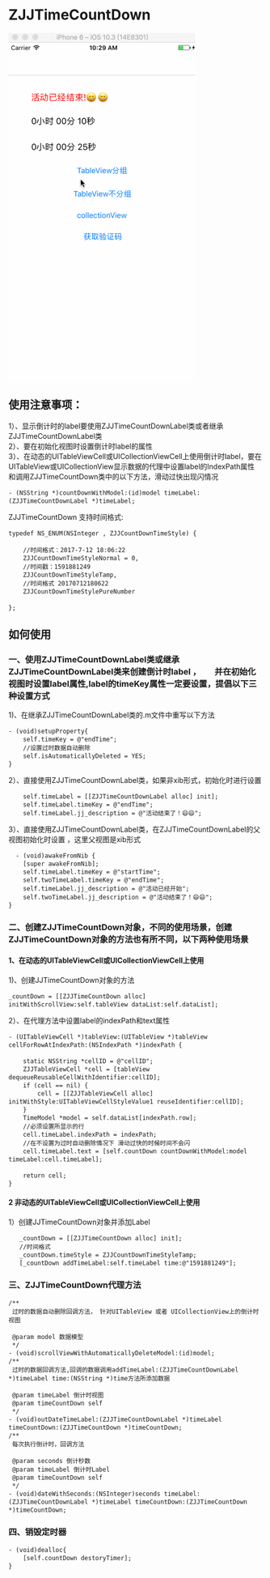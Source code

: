 # ZJJTimeCountDown    
![image](https://github.com/04zhujunjie/ZJJTimeCountDown/blob/master/Screenshot/ZJJCountDown.gif)

## 使用注意事项：      
1）、显示倒计时的label要使用ZJJTimeCountDownLabel类或者继承ZJJTimeCountDownLabel类       
2）、要在初始化视图时设置倒计时label的属性        
3）、在动态的UITableViewCell或UICollectionViewCell上使用倒计时label，要在UITableView或UICollectionView显示数据的代理中设置label的IndexPath属性
和调用ZJJTimeCountDown类中的以下方法，滑动过快出现闪情况        
```
- (NSString *)countDownWithModel:(id)model timeLabel:(ZJJTimeCountDownLabel *)timeLabel;

```


ZJJTimeCountDown 支持时间格式:
```
typedef NS_ENUM(NSInteger , ZJJCountDownTimeStyle) {

    //时间格式：2017-7-12 18:06:22
    ZJJCountDownTimeStyleNormal = 0,
    //时间戳：1591881249
    ZJJCountDownTimeStyleTamp,
    //时间格式 20170712180622
    ZJJCountDownTimeStylePureNumber
    
};
```

## 如何使用   

### 一、使用ZJJTimeCountDownLabel类或继承ZJJTimeCountDownLabel类来创建倒计时label ，        并在初始化视图时设置label属性,label的timeKey属性一定要设置，提倡以下三种设置方式

1)、在继承ZJJTimeCountDownLabel类的.m文件中重写以下方法        

```
- (void)setupProperty{
    self.timeKey = @"endTime";
    //设置过时数据自动删除
    self.isAutomaticallyDeleted = YES;
}
```

2）、直接使用ZJJTimeCountDownLabel类，如果非xib形式，初始化时进行设置     

```
    self.timeLabel = [[ZJJTimeCountDownLabel alloc] init];
    self.timeLabel.timeKey = @"endTime";
    self.timeLabel.jj_description = @"活动结束了！😄😄";
```

3）、直接使用ZJJTimeCountDownLabel类，在ZJJTimeCountDownLabel的父视图初始化时设置 ，这里父视图是xib形式
```
  - (void)awakeFromNib {
    [super awakeFromNib];
    self.timeLabel.timeKey = @"startTime";
    self.twoTimeLabel.timeKey = @"endTime";
    self.timeLabel.jj_description = @"活动已经开始";
    self.twoTimeLabel.jj_description = @"活动结束了！😄😄";
}

```

### 二、创建ZJJTimeCountDown对象，不同的使用场景，创建ZJJTimeCountDown对象的方法也有所不同，以下两种使用场景

#### 1、在动态的UITableViewCell或UICollectionViewCell上使用
1)、创建JJTimeCountDown对象的方法
```
_countDown = [[ZJJTimeCountDown alloc] initWithScrollView:self.tableView dataList:self.dataList];
```
2）、在代理方法中设置label的indexPath和text属性
```
- (UITableViewCell *)tableView:(UITableView *)tableView cellForRowAtIndexPath:(NSIndexPath *)indexPath {
    
    static NSString *cellID = @"cellID";
    ZJJTableViewCell *cell = [tableView dequeueReusableCellWithIdentifier:cellID];
    if (cell == nil) {
        cell = [[ZJJTableViewCell alloc] initWithStyle:UITableViewCellStyleValue1 reuseIdentifier:cellID];
    }
    TimeModel *model = self.dataList[indexPath.row];
    //必须设置所显示的行
    cell.timeLabel.indexPath = indexPath;
    //在不设置为过时自动删除情况下 滑动过快的时候时间不会闪
    cell.timeLabel.text = [self.countDown countDownWithModel:model timeLabel:cell.timeLabel];
    
    return cell;
}
```
#### 2 非动态的UITableViewCell或UICollectionViewCell上使用

 1）创建JJTimeCountDown对象并添加Label
 ```
    _countDown = [[ZJJTimeCountDown alloc] init];
    //时间格式
    _countDown.timeStyle = ZJJCountDownTimeStyleTamp;
    [_countDown addTimeLabel:self.timeLabel time:@"1591881249"];
 ```

### 三、ZJJTimeCountDown代理方法
```
/**
 过时的数据自动删除回调方法， 针对UITableView 或者 UICollectionView上的倒计时视图

 @param model 数据模型
 */
- (void)scrollViewWithAutomaticallyDeleteModel:(id)model;
/**
 过时的数据回调方法,回调的数据调用addTimeLabel:(ZJJTimeCountDownLabel *)timeLabel time:(NSString *)time方法所添加数据

 @param timeLabel 倒计时视图
 @param timeCountDown self
 */
- (void)outDateTimeLabel:(ZJJTimeCountDownLabel *)timeLabel timeCountDown:(ZJJTimeCountDown *)timeCountDown;
/**
 每次执行倒计时，回调方法

 @param seconds 倒计秒数
 @param timeLabel 倒计时Label
 @param timeCountDown self
 */
- (void)dateWithSeconds:(NSInteger)seconds timeLabel:(ZJJTimeCountDownLabel *)timeLabel timeCountDown:(ZJJTimeCountDown *)timeCountDown;
```
### 四、销毁定时器
```
- (void)dealloc{
    [self.countDown destoryTimer];
}

```
